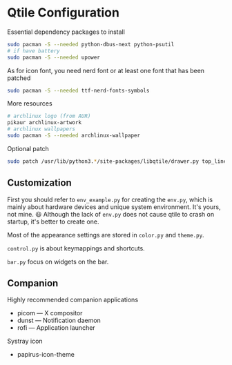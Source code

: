 # Qtile Configuration

Essential dependency packages to install

```bash
sudo pacman -S --needed python-dbus-next python-psutil
# if have battery
sudo pacman -S --needed upower
```

As for icon font, you need nerd font or at least one font
that has been patched

```bash
sudo pacman -S --needed ttf-nerd-fonts-symbols
```

More resources

```bash
# archlinux logo (from AUR)
pikaur archlinux-artwork
# archlinux wallpapers
sudo pacman -S --needed archlinux-wallpaper
```

Optional patch

```bash
sudo patch /usr/lib/python3.*/site-packages/libqtile/drawer.py top_line.patch
```

## Customization

First you should refer to `env_example.py` for creating the `env.py`,
which is mainly about hardware devices and unique system environment.
It's yours, not mine. 😃
Although the lack of `env.py` does not cause qtile to crash on startup,
it's better to create one.

Most of the appearance settings are stored in `color.py` and `theme.py`.

`control.py` is about keymappings and shortcuts.

`bar.py` focus on widgets on the bar.

## Companion

Highly recommended companion applications

- picom — X compositor
- dunst — Notification daemon
- rofi — Application launcher

Systray icon

- papirus-icon-theme
